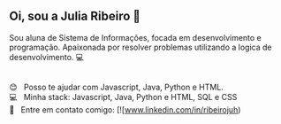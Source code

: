 ## Oi, sou a Julia Ribeiro 👋
Sou aluna de Sistema de Informações, focada em desenvolvimento e programação. Apaixonada por resolver problemas utilizando a logica de desenvolvimento. :computer:
 
 <br/> :blush: &nbsp; Posso te ajudar com Javascript, Java, Python e HTML.
 <br/> :computer: &nbsp; Minha stack: Javascript, Java, Python e HTML, SQL e CSS
 <br/> :email: &nbsp; Entre em contato comigo: [![www.linkedin.com/in/ribeirojuh) 
